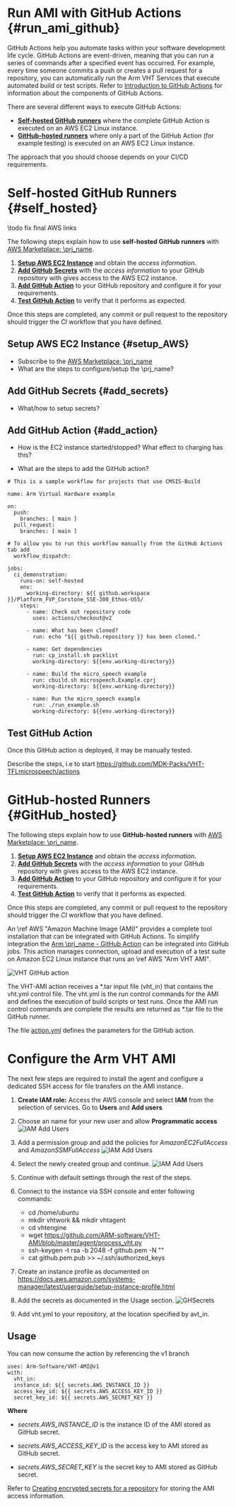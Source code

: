 
# Run AMI with GitHub Actions {#run_ami_github}

GitHub Actions help you automate tasks within your software development life cycle. GitHub Actions are event-driven, meaning that you can run a series of commands after a specified event has occurred.  For example, every time someone commits a push or creates a pull request for a repository, you can automatically run the Arm VHT Services that execute automated build or test scripts. Refer to [Introduction to GitHub Actions](https://docs.github.com/en/actions/learn-github-actions/introduction-to-github-actions) for information about the components of GitHub Actions.

There are several different ways to execute GitHub Actions:
  - [**Self-hosted GitHub runners**](./#self_hosted) where the complete GitHub Action is executed on an AWS EC2 Linux instance.
  - [**GitHub-hosted runners**](./#GitHub_hosted) where only a part of the GitHub Action (for example testing) is executed on an AWS EC2 Linux instance.
  
The approach that you should choose depends on your CI/CD requirements.

# Self-hosted GitHub Runners {#self_hosted}

\todo fix final AWS links

The following steps explain how to use **self-hosted GitHub runners** with [AWS Marketplace: \prj_name](https://aws.amazon.com/marketplace/pp/prodview-urbpq7yo5va7g).

  1. [**Setup AWS EC2 Instance**](#setup_AWS) and obtain the *access information*.
  2. [**Add GitHub Secrets**](#add_secrets) with the *access information* to your GitHub repository with gives access to the AWS EC2 instance.
  3. [**Add GitHub Action**](#add_action) to your GitHub repository and configure it for your requirements.
  4. [**Test GitHub Action**](#test_action) to verify that it performs as expected.
  
Once this steps are completed, any commit or pull request to the repository should trigger the *CI* workflow that you have defined.
  
  
## Setup AWS EC2 Instance {#setup_AWS}

 - Subscribe to the [AWS Marketplace: \prj_name](https://aws.amazon.com/marketplace/pp/prodview-urbpq7yo5va7g)
 - What are the steps to configure/setup the \prj_name?

## Add GitHub Secrets {#add_secrets}

 - What/how to setup secrets? 

## Add GitHub Action {#add_action}

 - How is the EC2 instance started/stopped?  What effect to charging has this?

 - What are the steps to add the GitHub action?

```
# This is a sample workflow for projects that use CMSIS-Build

name: Arm Virtual Hardware example

on:
  push:
    branches: [ main ]
  pull_request:
    branches: [ main ]

# To allow you to run this workflow manually from the GitHub Actions tab add
  workflow_dispatch:

jobs:
  ci_demonstration:
    runs-on: self-hosted
    env:
      working-directory: ${{ github.workspace }}/Platform_FVP_Corstone_SSE-300_Ethos-U55/
    steps:
      - name: Check out repository code
        uses: actions/checkout@v2

      - name: What has been cloned?
        run: echo "${{ github.repository }} has been cloned."

      - name: Get dependencies
        run: cp_install.sh packlist
        working-directory: ${{env.working-directory}}

      - name: Build the micro_speech example
        run: cbuild.sh microspeech.Example.cprj
        working-directory: ${{env.working-directory}}

      - name: Run the micro_speech example
        run: ./run_example.sh
        working-directory: ${{env.working-directory}}
```




## Test GitHub Action

Once this GitHub action is deployed, it may be manually tested.

Describe the steps, i.e to start https://github.com/MDK-Packs/VHT-TFLmicrospeech/actions


# GitHub-hosted Runners {#GitHub_hosted}


The following steps explain how to use **GitHub-hosted runners** with [AWS Marketplace: \prj_name](https://aws.amazon.com/marketplace/pp/prodview-urbpq7yo5va7g).

  1. [**Setup AWS EC2 Instance**](#setup_AWS) and obtain the *access information*.
  2. [**Add GitHub Secrets**](#add_secrets) with the *access information* to your GitHub repository with gives access to the AWS EC2 instance.
  3. [**Add GitHub Action**](#add_action) to your GitHub repository and configure it for your requirements.
  4. [**Test GitHub Action**](#test_action) to verify that it performs as expected.
  
Once this steps are completed, any commit or pull request to the repository should trigger the *CI* workflow that you have defined.

An \ref AWS "Amazon Machine Image (AMI)" provides a complete tool installation that can be integrated with GitHub Actions.
To simplify integration the [Arm \prj_name - GitHub Action](https://github.com/ARM-software/VHT-AMI) can be integrated into GitHub jobs. This action manages connection, upload and execution of a test suite on Amazon EC2 Linux instance that runs an \ref AWS "Arm VHT AMI".

![VHT GitHub action](./images/vht_action.png "VHT GitHub action for AMI integration")

The VHT-AMI action receives a *.tar input file (vht_in) that contains the vht.yml control file. The vht.yml is the run control commands for the AMI and defines the execution of build scripts or test runs. Once the AMI run control commands are complete the results are returned as *.tar file to the GitHub runner.

The file [action.yml](https://github.com/ARM-software/VHT-AMI/blob/master/action.yml) defines the parameters for the GitHub action.


# Configure the Arm VHT AMI

The next few steps are required to install the agent and configure a dedicated SSH access for file transfers on the AMI instance.


 1. **Create IAM role:** Access the AWS console and select **IAM** from the selection of services. Go to **Users** and **Add users**

 2. Choose an name for your new user and allow **Programmatic access**
 ![IAM Add Users](./images/IAM1.PNG "IAM user role for Github Actions 1")
 
 3. Add a permission group and add the policies for *AmazonEC2FullAccess* and *AmazonSSMFullAccess*
 ![IAM Add Users](./images/IAM2.PNG "IAM user role for Github Actions 2")

 4. Select the newly created group and continue.
 ![IAM Add Users](./images/IAM3.PNG "IAM user role for Github Actions 3")

 5. Continue with default settings through the rest of the steps.

 6. Connect to the instance via SSH console and enter following commands:
    - cd /home/ubuntu
    - mkdir vhtwork && mkdir vhtagent
    - cd vhtengine
    - wget https://github.com/ARM-software/VHT-AMI/blob/master/agent/process_vht.py
    - ssh-keygen -t rsa -b 2048 -f github.pem -N "" 
    - cat github.pem.pub >> ~/.ssh/authorized_keys

 7. Create an instance profile as documented on https://docs.aws.amazon.com/systems-manager/latest/userguide/setup-instance-profile.html

 8. Add the secrets as documented in the Usage section.
  ![GHSecrets](./images/GHSecrets.png "Github Secrets")

 9. Add vht.yml to your repository, at the location specified by avt_in.


## Usage

You can now consume the action by referencing the v1 branch

```
uses: Arm-Software/VHT-AMI@v1
with:
  vht_in:
  instance_id: ${{ secrets.AWS_INSTANCE_ID }}
  access_key_id: ${{ secrets.AWS_ACCESS_KEY_ID }}
  secret_key_id: ${{ secrets.AWS_SECRET_KEY }}
```

**Where**

 - *secrets.AWS_INSTANCE_ID* is the instance ID of the AMI stored as GitHub secret.

 - *secrets.AWS_ACCESS_KEY_ID* is the access key to AMI stored as GitHub secret.

 - *secrets.AWS_SECRET_KEY* is the secret key to AMI stored as GitHub secret.

Refer to [Creating encrypted secrets for a repository](https://docs.github.com/en/actions/reference/encrypted-secrets#creating-encrypted-secrets-for-a-repository) for storing the AMI access information.

